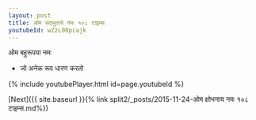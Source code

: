 ```yaml
---
layout: post
title: ओम सद्भुताये नमः १०८ टाइम्स
youtubeId: wZzL00pcajk
---
```

 
 
 ओम बहुरूपया नमः  
 
 -  जो अनेक रूप धारण करतो 
 
  
 
  
 
 
 
 
 
 


{% include youtubePlayer.html id=page.youtubeId %}
 
[Next]({{ site.baseurl }}{% link  split2/_posts/2015-11-24-ओम क्षोभनाय नमः १०८ टाइम्स.md%})
 
